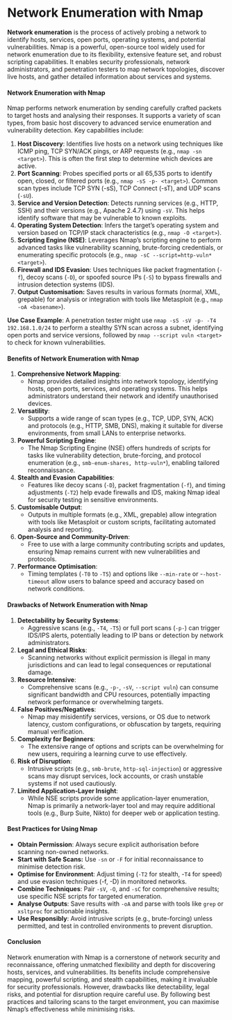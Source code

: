 # Network Enumeration with Nmap

**Network enumeration** is the process of actively probing a network to identify hosts, services, open ports, operating systems, and potential vulnerabilities. Nmap is a powerful, open-source tool widely used for network enumeration due to its flexibility, extensive feature set, and robust scripting capabilities. It enables security professionals, network administrators, and penetration testers to map network topologies, discover live hosts, and gather detailed information about services and systems.&#x20;

#### Network Enumeration with Nmap

Nmap performs network enumeration by sending carefully crafted packets to target hosts and analysing their responses. It supports a variety of scan types, from basic host discovery to advanced service enumeration and vulnerability detection. Key capabilities include:

1. **Host Discovery**: Identifies live hosts on a network using techniques like ICMP ping, TCP SYN/ACK pings, or ARP requests (e.g., `nmap -sn <target>`). This is often the first step to determine which devices are active.
2. **Port Scanning**: Probes specified ports or all 65,535 ports to identify open, closed, or filtered ports (e.g., `nmap -sS -p- <target>`). Common scan types include TCP SYN (-sS), TCP Connect (-sT), and UDP scans (`-sU`).
3. **Service and Version Detection**: Detects running services (e.g., HTTP, SSH) and their versions (e.g., Apache 2.4.7) using `-sV`. This helps identify software that may be vulnerable to known exploits.
4. **Operating System Detection**: Infers the target’s operating system and version based on TCP/IP stack characteristics (e.g., `nmap -O <target>`).
5. **Scripting Engine (NSE)**: Leverages Nmap’s scripting engine to perform advanced tasks like vulnerability scanning, brute-forcing credentials, or enumerating specific protocols (e.g., `nmap -sC --script=http-vuln* <target>`).
6. **Firewall and IDS Evasion**: Uses techniques like packet fragmentation (`-f`), decoy scans (`-D`), or spoofed source IPs (`-S`) to bypass firewalls and intrusion detection systems (IDS).
7. **Output Customisation:** Saves results in various formats (normal, XML, grepable) for analysis or integration with tools like Metasploit (e.g., `nmap -oA <basename>`).

**Use Case Example**: A penetration tester might use `nmap -sS -sV -p- -T4 192.168.1.0/24` to perform a stealthy SYN scan across a subnet, identifying open ports and service versions, followed by `nmap --script vuln <target>` to check for known vulnerabilities.

#### Benefits of Network Enumeration with Nmap

1. **Comprehensive Network Mapping**:
   * Nmap provides detailed insights into network topology, identifying hosts, open ports, services, and operating systems. This helps administrators understand their network and identify unauthorised devices.
2. **Versatility**:
   * Supports a wide range of scan types (e.g., TCP, UDP, SYN, ACK) and protocols (e.g., HTTP, SMB, DNS), making it suitable for diverse environments, from small LANs to enterprise networks.
3. **Powerful Scripting Engine**:
   * The Nmap Scripting Engine (NSE) offers hundreds of scripts for tasks like vulnerability detection, brute-forcing, and protocol enumeration (e.g., `smb-enum-shares, http-vuln*`), enabling tailored reconnaissance.
4. **Stealth and Evasion Capabilities**:
   * Features like decoy scans (`-D`), packet fragmentation (`-f`), and timing adjustments (`-T2`) help evade firewalls and IDS, making Nmap ideal for security testing in sensitive environments.
5. **Customisable Output**:
   * Outputs in multiple formats (e.g., XML, grepable) allow integration with tools like Metasploit or custom scripts, facilitating automated analysis and reporting.
6. **Open-Source and Community-Driven**:
   * Free to use with a large community contributing scripts and updates, ensuring Nmap remains current with new vulnerabilities and protocols.
7. **Performance Optimisation**:
   * Timing templates (`-T0` to `-T5`) and options like `--min-rate` or -`-host-timeout` allow users to balance speed and accuracy based on network conditions.

#### Drawbacks of Network Enumeration with Nmap

1. **Detectability by Security Systems**:
   * Aggressive scans (e.g., `-T4`, `-T5`) or full port scans (`-p-`) can trigger IDS/IPS alerts, potentially leading to IP bans or detection by network administrators.
2. **Legal and Ethical Risks**:
   * Scanning networks without explicit permission is illegal in many jurisdictions and can lead to legal consequences or reputational damage.
3. **Resource Intensive**:
   * Comprehensive scans (e.g., `-p-`, `-sV`, `--script vuln`) can consume significant bandwidth and CPU resources, potentially impacting network performance or overwhelming targets.
4. **False Positives/Negatives**:
   * Nmap may misidentify services, versions, or OS due to network latency, custom configurations, or obfuscation by targets, requiring manual verification.
5. **Complexity for Beginners**:
   * The extensive range of options and scripts can be overwhelming for new users, requiring a learning curve to use effectively.
6. **Risk of Disruption**:
   * Intrusive scripts (e.g., `smb-brute`, `http-sql-injection`) or aggressive scans may disrupt services, lock accounts, or crash unstable systems if not used cautiously.
7. **Limited Application-Layer Insight**:
   * While NSE scripts provide some application-layer enumeration, Nmap is primarily a network-layer tool and may require additional tools (e.g., Burp Suite, Nikto) for deeper web or application testing.

#### Best Practices for Using Nmap

* **Obtain Permission**: Always secure explicit authorisation before scanning non-owned networks.
* **Start with Safe Scans:** Use `-sn` or `-F` for initial reconnaissance to minimise detection risk.
* **Optimise for Environment**: Adjust timing (`-T2` for stealth, -`T4` for speed) and use evasion techniques (-f, -D) in monitored networks.
* **Combine Techniques**: Pair `-sV`, `-O`, and `-sC` for comprehensive results; use specific NSE scripts for targeted enumeration.
* **Analyse Outputs**: Save results with `-oA` and parse with tools like `grep` or `xsltproc` for actionable insights.
* **Use Responsibly**: Avoid intrusive scripts (e.g., brute-forcing) unless permitted, and test in controlled environments to prevent disruption.

#### Conclusion

Network enumeration with Nmap is a cornerstone of network security and reconnaissance, offering unmatched flexibility and depth for discovering hosts, services, and vulnerabilities. Its benefits include comprehensive mapping, powerful scripting, and stealth capabilities, making it invaluable for security professionals. However, drawbacks like detectability, legal risks, and potential for disruption require careful use. By following best practices and tailoring scans to the target environment, you can maximise Nmap’s effectiveness while minimising risks.
